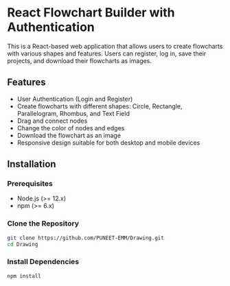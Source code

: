 # React Flowchart Builder with Authentication

This is a React-based web application that allows users to create flowcharts with various shapes and features. Users can register, log in, save their projects, and download their flowcharts as images.

## Features

- User Authentication (Login and Register)
- Create flowcharts with different shapes: Circle, Rectangle, Parallelogram, Rhombus, and Text Field
- Drag and connect nodes
- Change the color of nodes and edges
- Download the flowchart as an image
- Responsive design suitable for both desktop and mobile devices

## Installation

### Prerequisites

- Node.js (>= 12.x)
- npm (>= 6.x)

### Clone the Repository

```sh
git clone https://github.com/PUNEET-EMM/Drawing.git
cd Drawing
```

### Install Dependencies
```sh
npm install
```







